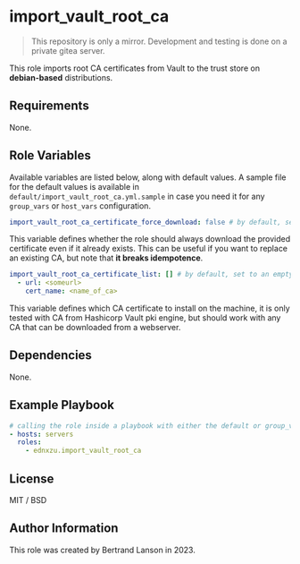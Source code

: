 import_vault_root_ca
=========
> This repository is only a mirror. Development and testing is done on a private gitea server.

This role imports root CA certificates from Vault to the trust store on **debian-based** distributions.

Requirements
------------

None.

Role Variables
--------------
Available variables are listed below, along with default values. A sample file for the default values is available in `default/import_vault_root_ca.yml.sample` in case you need it for any `group_vars` or `host_vars` configuration.

```yaml
import_vault_root_ca_certificate_force_download: false # by default, set to false
```
This variable defines whether the role should always download the provided certificate even if it already exists. This can be useful if you want to replace an existing CA, but note that **it breaks idempotence**.

```yaml
import_vault_root_ca_certificate_list: [] # by default, set to an empty dict
  - url: <someurl>
    cert_name: <name_of_ca>
```
This variable defines which CA certificate to install on the machine, it is only tested with CA from Hashicorp Vault pki engine, but should work with any CA that can be downloaded from a webserver.

Dependencies
------------

None.

Example Playbook
----------------

```yaml
# calling the role inside a playbook with either the default or group_vars/host_vars
- hosts: servers
  roles:
    - ednxzu.import_vault_root_ca
```

License
-------

MIT / BSD

Author Information
------------------

This role was created by Bertrand Lanson in 2023.
